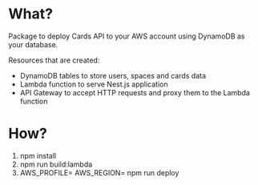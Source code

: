 # What?

Package to deploy Cards API to your AWS account using DynamoDB as your database.

Resources that are created:

- DynamoDB tables to store users, spaces and cards data
- Lambda function to serve Nest.js application
- API Gateway to accept HTTP requests and proxy them to the Lambda function

# How?

1. npm install
2. npm run build:lambda
3. AWS_PROFILE=<your configured AWS profile> AWS_REGION=<region to deploy to in eu-west-1 format> npm run deploy
